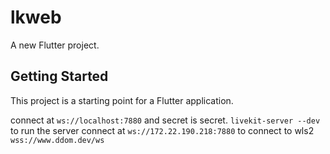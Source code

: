 # lkweb

A new Flutter project.

## Getting Started

This project is a starting point for a Flutter application.

connect at `ws://localhost:7880` and secret is secret.
`livekit-server --dev` to run the server
connect at `ws://172.22.190.218:7880` to connect to wls2 `wss://www.ddom.dev/ws`